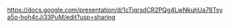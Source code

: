 https://docs.google.com/presentation/d/1cTjqrsdCR2PQg4LwNkuhUa78Tsya5o-hoh4cJi33PuM/edit?usp=sharing
